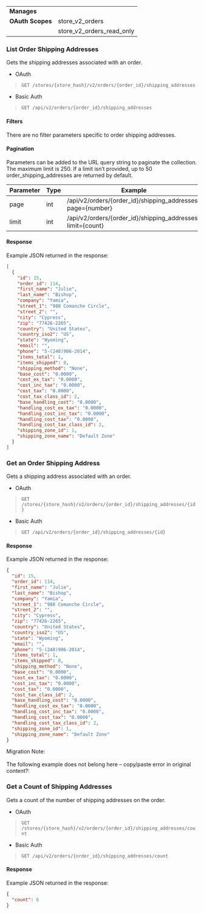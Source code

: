 |||
|---|---|
| **Manages** |
| **OAuth Scopes** | store_v2_orders
||store_v2_orders_read_only

### List Order Shipping Addresses </span>

Gets the shipping addresses associated with an order.

*   OAuth
>`GET /stores/{store_hash}/v2/orders/{order_id}/shipping_addresses`
*   Basic Auth
>`GET /api/v2/orders/{order_id}/shipping_addresses`

#### Filters </span>

There are no filter parameters specific to order shipping addresses.

#### Pagination </span>

Parameters can be added to the URL query string to paginate the collection. The maximum limit is 250. If a limit isn’t provided, up to 50 order_shipping_addresses are returned by default.

| Parameter | Type | Example |
| --- | --- | --- |
| page | int | /api/v2/orders/{order_id}/shipping_addresses?page={number} |
| limit | int | /api/v2/orders/{order_id}/shipping_addresses?limit={count} |

#### <span class="jumptarget"> Response </span>

Example JSON returned in the response:

```json
[
  {
    "id": 15,
    "order_id": 114,
    "first_name": "Julie",
    "last_name": "Bishop",
    "company": "Yamia",
    "street_1": "988 Comanche Circle",
    "street_2": "",
    "city": "Cypress",
    "zip": "77426-2265",
    "country": "United States",
    "country_iso2": "US",
    "state": "Wyoming",
    "email": "",
    "phone": "5-(248)906-2014",
    "items_total": 1,
    "items_shipped": 0,
    "shipping_method": "None",
    "base_cost": "0.0000",
    "cost_ex_tax": "0.0000",
    "cost_inc_tax": "0.0000",
    "cost_tax": "0.0000",
    "cost_tax_class_id": 2,
    "base_handling_cost": "0.0000",
    "handling_cost_ex_tax": "0.0000",
    "handling_cost_inc_tax": "0.0000",
    "handling_cost_tax": "0.0000",
    "handling_cost_tax_class_id": 2,
    "shipping_zone_id": 1,
    "shipping_zone_name": "Default Zone"
  }
]
```

### Get an Order Shipping Address </span>

Gets a shipping address associated with an order.

*   OAuth
>`GET /stores/{store_hash}/v2/orders/{order_id}/shipping_addresses/{id}`
*   Basic Auth
>`GET /api/v2/orders/{order_id}/shipping_addresses/{id}`

#### <span class="jumptarget"> Response </span>

Example JSON returned in the response:

```json
{
  "id": 15,
  "order_id": 114,
  "first_name": "Julie",
  "last_name": "Bishop",
  "company": "Yamia",
  "street_1": "988 Comanche Circle",
  "street_2": "",
  "city": "Cypress",
  "zip": "77426-2265",
  "country": "United States",
  "country_iso2": "US",
  "state": "Wyoming",
  "email": "",
  "phone": "5-(248)906-2014",
  "items_total": 1,
  "items_shipped": 0,
  "shipping_method": "None",
  "base_cost": "0.0000",
  "cost_ex_tax": "0.0000",
  "cost_inc_tax": "0.0000",
  "cost_tax": "0.0000",
  "cost_tax_class_id": 2,
  "base_handling_cost": "0.0000",
  "handling_cost_ex_tax": "0.0000",
  "handling_cost_inc_tax": "0.0000",
  "handling_cost_tax": "0.0000",
  "handling_cost_tax_class_id": 2,
  "shipping_zone_id": 1,
  "shipping_zone_name": "Default Zone"
}
```

<aside class="warning">
<span class="aside-warning-hd">Migration Note:</span><br><br>
The following example does not belong here – copy/paste error in original content?:
</aside>


### Get a Count of Shipping Addresses </span>

Gets a count of the number of shipping addresses on the order.

*   OAuth
>`GET /stores/{store_hash}/v2/orders/{order_id}/shipping_addresses/count`
*   Basic Auth
>`GET /api/v2/orders/{order_id}/shipping_addresses/count`

#### <span class="jumptarget"> Response </span>

Example JSON returned in the response:

```json
{
  "count": 6
}
```

